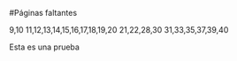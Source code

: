 #Páginas faltantes

9,10
11,12,13,14,15,16,17,18,19,20
21,22,28,30
31,33,35,37,39,40

Esta es una prueba
